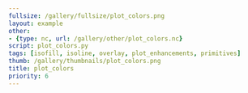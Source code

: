 ```yaml
---
fullsize: /gallery/fullsize/plot_colors.png
layout: example
other:
- {type: nc, url: /gallery/other/plot_colors.nc}
script: plot_colors.py
tags: [isofill, isoline, overlay, plot_enhancements, primitives]
thumb: /gallery/thumbnails/plot_colors.png
title: plot_colors
priority: 6
---
```

